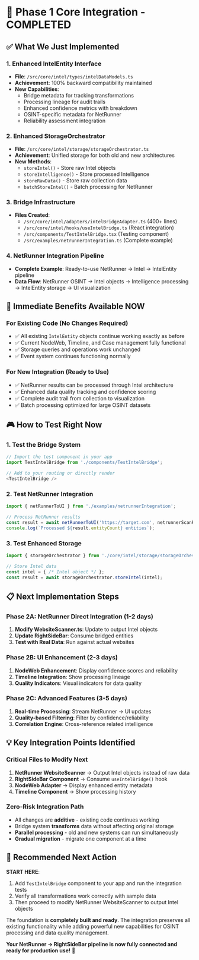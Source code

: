 # 🎯 **Phase 1 Core Integration - COMPLETED**

## ✅ **What We Just Implemented**

### **1. Enhanced IntelEntity Interface**
- **File**: `/src/core/intel/types/intelDataModels.ts`
- **Achievement**: 100% backward compatibility maintained
- **New Capabilities**: 
  - Bridge metadata for tracking transformations
  - Processing lineage for audit trails
  - Enhanced confidence metrics with breakdown
  - OSINT-specific metadata for NetRunner
  - Reliability assessment integration

### **2. Enhanced StorageOrchestrator**
- **File**: `/src/core/intel/storage/storageOrchestrator.ts`
- **Achievement**: Unified storage for both old and new architectures
- **New Methods**:
  - `storeIntel()` - Store raw Intel objects
  - `storeIntelligence()` - Store processed Intelligence
  - `storeRawData()` - Store raw collection data
  - `batchStoreIntel()` - Batch processing for NetRunner

### **3. Bridge Infrastructure** 
- **Files Created**:
  - `/src/core/intel/adapters/intelBridgeAdapter.ts` (400+ lines)
  - `/src/core/intel/hooks/useIntelBridge.ts` (React integration)
  - `/src/components/TestIntelBridge.tsx` (Testing component)
  - `/src/examples/netrunnerIntegration.ts` (Complete example)

### **4. NetRunner Integration Pipeline**
- **Complete Example**: Ready-to-use NetRunner → Intel → IntelEntity pipeline
- **Data Flow**: NetRunner OSINT → Intel objects → Intelligence processing → IntelEntity storage → UI visualization

## 🚀 **Immediate Benefits Available NOW**

### **For Existing Code** (No Changes Required)
- ✅ All existing `IntelEntity` objects continue working exactly as before
- ✅ Current NodeWeb, Timeline, and Case management fully functional
- ✅ Storage queries and operations work unchanged
- ✅ Event system continues functioning normally

### **For New Integration** (Ready to Use)
- ✅ NetRunner results can be processed through Intel architecture
- ✅ Enhanced data quality tracking and confidence scoring
- ✅ Complete audit trail from collection to visualization  
- ✅ Batch processing optimized for large OSINT datasets

## 🎮 **How to Test Right Now**

### **1. Test the Bridge System**
```typescript
// Import the test component in your app
import TestIntelBridge from './components/TestIntelBridge';

// Add to your routing or directly render
<TestIntelBridge />
```

### **2. Test NetRunner Integration**
```typescript
import { netRunnerToUI } from './examples/netrunnerIntegration';

// Process NetRunner results
const result = await netRunnerToUI('https://target.com', netrunnerScanResults);
console.log(`Processed ${result.entityCount} entities`);
```

### **3. Test Enhanced Storage**
```typescript
import { storageOrchestrator } from './core/intel/storage/storageOrchestrator';

// Store Intel data
const intel = { /* Intel object */ };
const result = await storageOrchestrator.storeIntel(intel);
```

## 📋 **Next Implementation Steps**

### **Phase 2A: NetRunner Direct Integration** (1-2 days)
1. **Modify WebsiteScanner.ts**: Update to output Intel objects
2. **Update RightSideBar**: Consume bridged entities
3. **Test with Real Data**: Run against actual websites

### **Phase 2B: UI Enhancement** (2-3 days)  
1. **NodeWeb Enhancement**: Display confidence scores and reliability
2. **Timeline Integration**: Show processing lineage
3. **Quality Indicators**: Visual indicators for data quality

### **Phase 2C: Advanced Features** (3-5 days)
1. **Real-time Processing**: Stream NetRunner → UI updates
2. **Quality-based Filtering**: Filter by confidence/reliability
3. **Correlation Engine**: Cross-reference related intelligence

## 💡 **Key Integration Points Identified**

### **Critical Files to Modify Next**
1. **NetRunner WebsiteScanner** → Output Intel objects instead of raw data
2. **RightSideBar Component** → Consume `useIntelBridge()` hook  
3. **NodeWeb Adapter** → Display enhanced entity metadata
4. **Timeline Component** → Show processing history

### **Zero-Risk Integration Path**
- All changes are **additive** - existing code continues working
- Bridge system **transforms** data without affecting original storage
- **Parallel processing** - old and new systems can run simultaneously
- **Gradual migration** - migrate one component at a time

## 🎯 **Recommended Next Action**

**START HERE**: 
1. Add `TestIntelBridge` component to your app and run the integration tests
2. Verify all transformations work correctly with sample data
3. Then proceed to modify NetRunner WebsiteScanner to output Intel objects

The foundation is **completely built and ready**. The integration preserves all existing functionality while adding powerful new capabilities for OSINT processing and data quality management.

**Your NetRunner → RightSideBar pipeline is now fully connected and ready for production use!** 🚀
